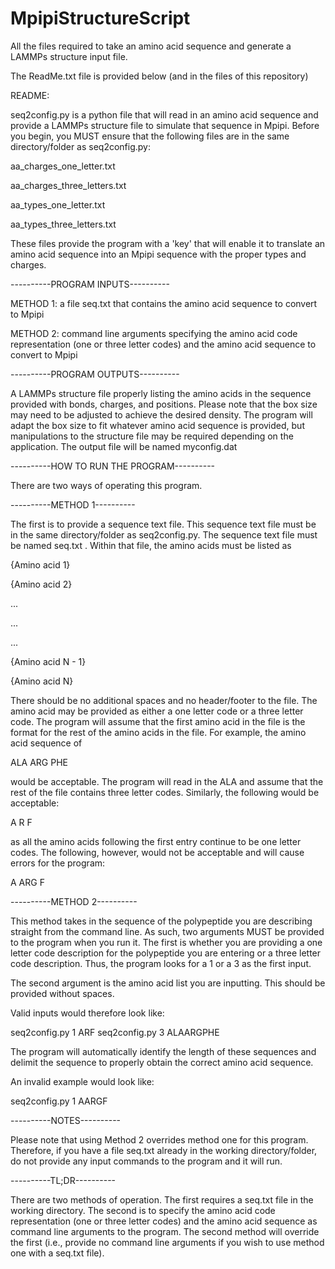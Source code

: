 # MpipiStructureScript
All the files required to take an amino acid sequence and generate a LAMMPs structure input file.

The ReadMe.txt file is provided below (and in the files of this repository)

README:

seq2config.py is a python file that will read in an amino acid sequence and provide a LAMMPs structure file to
simulate that sequence in Mpipi. Before you begin, you MUST ensure that the following files are in the same 
directory/folder as seq2config.py:

aa_charges_one_letter.txt

aa_charges_three_letters.txt

aa_types_one_letter.txt

aa_types_three_letters.txt


These files provide the program with a 'key' that will enable it to translate an amino acid sequence into 
an Mpipi sequence with the proper types and charges.

----------PROGRAM INPUTS----------

METHOD 1: a file seq.txt that contains the amino acid sequence to convert to Mpipi

METHOD 2: command line arguments specifying the amino acid code representation (one or three letter codes) and
          the amino acid sequence to convert to Mpipi

----------PROGRAM OUTPUTS----------

A LAMMPs structure file properly listing the amino acids in the sequence provided with bonds, charges,
and positions. Please note that the box size may need to be adjusted to achieve the desired density.
The program will adapt the box size to fit whatever amino acid sequence is provided, but manipulations to
the structure file may be required depending on the application.
The output file will be named myconfig.dat





----------HOW TO RUN THE PROGRAM----------

There are two ways of operating this program. 

----------METHOD 1----------

The first is to provide a sequence text file. This sequence text
file must be in the same directory/folder as seq2config.py. The sequence text file must be named seq.txt . Within
that file, the amino acids must be listed as 

{Amino acid 1}

{Amino acid 2}

...

...

...

{Amino acid N - 1}

{Amino acid N}

There should be no additional spaces and no header/footer to the file. The amino acid may be provided as either
a one letter code or a three letter code. The program will assume that the first amino acid in the file is the 
format for the rest of the amino acids in the file. For example, the amino acid sequence of

ALA
ARG
PHE

would be acceptable. The program will read in the ALA and assume that the rest of the file contains three letter
codes. Similarly, the following would be acceptable:

A
R 
F

as all the amino acids following the first entry continue to be one letter codes. The following, however, would
not be acceptable and will cause errors for the program:

A
ARG
F

----------METHOD 2----------

This method takes in the sequence of the polypeptide you are describing straight from the command line. As such,
two arguments MUST be provided to the program when you run it. The first is whether you are providing a one 
letter code description for the polypeptide you are entering or a three letter code description. Thus, the program
looks for a 1 or a 3 as the first input.

The second argument is the amino acid list you are inputting. This should be provided without spaces.

Valid inputs would therefore look like:

seq2config.py 1 ARF
seq2config.py 3 ALAARGPHE

The program will automatically identify the length of these sequences and delimit the sequence to properly obtain
the correct amino acid sequence.

An invalid example would look like:

seq2config.py 1 AARGF

----------NOTES----------

Please note that using Method 2 overrides method one for this program. Therefore, if you have a file seq.txt
already in the working directory/folder, do not provide any input commands to the program and it will run.

----------TL;DR----------

There are two methods of operation. The first requires a seq.txt file in the working directory. The second is to
specify the amino acid code representation (one or three letter codes) and the amino acid sequence as command
line arguments to the program. The second method will override the first (i.e., provide no command line arguments
if you wish to use method one with a seq.txt file).
